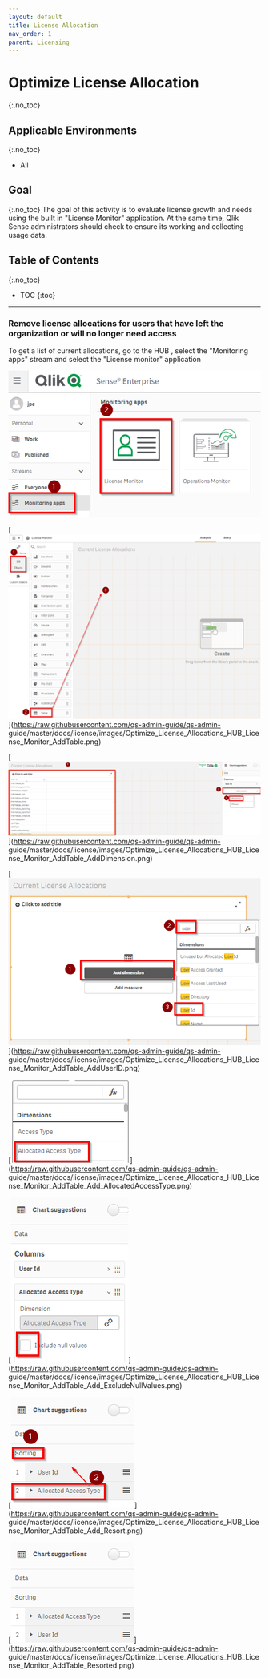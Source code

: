 ```yaml
---
layout: default
title: License Allocation
nav_order: 1
parent: Licensing
---
```


# Optimize License Allocation <i class="fas fa-tools fa-xs" title="Tooling | Pre-Built Solutions"></i> <i class="fas fa-dolly-flatbed fa-xs" title="Shipped | Native Capability"></i> 
{:.no_toc}

## Applicable Environments 
{:.no_toc}
- All

## Goal
{:.no_toc}
The goal of this activity is to evaluate license growth and needs using the built in "License Monitor" application. At the same time, Qlik Sense administrators should check to ensure its working and collecting usage data. 

## Table of Contents
{:.no_toc}

* TOC
{:toc}
-------------------------

### Remove license allocations for users that have left the organization or will no longer need access  <i class="fas fa-dolly-flatbed fa-xs" title="Shipped | Native Capability"></i> 

To get a list of current allocations, go to the HUB , select the "Monitoring apps" stream and select the "License monitor" application

[![Analyze_Audit_License_Allocations_QMC_MonitoringApps_LicenseMonitor.png](images/Analyze_Audit_License_Allocations_QMC_MonitoringApps_LicenseMonitor.png)](https://raw.githubusercontent.com/qs-admin-guide/qs-admin-guide/master/docs/license/images/Analyze_Audit_License_Allocations_QMC_MonitoringApps_LicenseMonitor.png)




[![Optimize_License_Allocations_HUB_License_Monitor_AddTable.png](images/Optimize_License_Allocations_HUB_License_Monitor_AddTable.png)](https://raw.githubusercontent.com/qs-admin-guide/qs-admin-
guide/master/docs/license/images/Optimize_License_Allocations_HUB_License_Monitor_AddTable.png)

[![Optimize_License_Allocations_HUB_License_Monitor_AddTable_AddDimension.png](images/Optimize_License_Allocations_HUB_License_Monitor_AddTable_AddDimension.png)](https://raw.githubusercontent.com/qs-admin-guide/qs-admin-
guide/master/docs/license/images/Optimize_License_Allocations_HUB_License_Monitor_AddTable_AddDimension.png)

[![Optimize_License_Allocations_HUB_License_Monitor_AddTable_AddUserID.png](images/Optimize_License_Allocations_HUB_License_Monitor_AddTable_AddUserID.png)](https://raw.githubusercontent.com/qs-admin-guide/qs-admin-
guide/master/docs/license/images/Optimize_License_Allocations_HUB_License_Monitor_AddTable_AddUserID.png)


[![Optimize_License_Allocations_HUB_License_Monitor_AddTable_Add_AllocatedAccessType.png](images/Optimize_License_Allocations_HUB_License_Monitor_AddTable_Add_AllocatedAccessType.png)](https://raw.githubusercontent.com/qs-admin-guide/qs-admin-
guide/master/docs/license/images/Optimize_License_Allocations_HUB_License_Monitor_AddTable_Add_AllocatedAccessType.png)

[![Optimize_License_Allocations_HUB_License_Monitor_AddTable_Add_ExcludeNullValues.png](images/Optimize_License_Allocations_HUB_License_Monitor_AddTable_Add_ExcludeNullValues.png)](https://raw.githubusercontent.com/qs-admin-guide/qs-admin-
guide/master/docs/license/images/Optimize_License_Allocations_HUB_License_Monitor_AddTable_Add_ExcludeNullValues.png)

[![Optimize_License_Allocations_HUB_License_Monitor_AddTable_Add_Resort.png](images/Optimize_License_Allocations_HUB_License_Monitor_AddTable_Add_Resort.png)](https://raw.githubusercontent.com/qs-admin-guide/qs-admin-
guide/master/docs/license/images/Optimize_License_Allocations_HUB_License_Monitor_AddTable_Add_Resort.png)

[![Optimize_License_Allocations_HUB_License_Monitor_AddTable_Resorted.png](images/Optimize_License_Allocations_HUB_License_Monitor_AddTable_Resorted.png)](https://raw.githubusercontent.com/qs-admin-guide/qs-admin-
guide/master/docs/license/images/Optimize_License_Allocations_HUB_License_Monitor_AddTable_Resorted.png)



 



